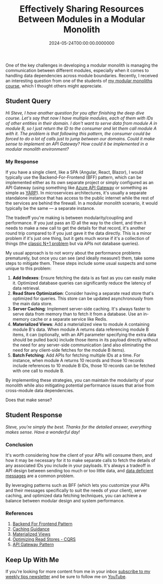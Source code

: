﻿---
title: Effectively Sharing Resources Between Modules in a Modular Monolith
date: "2024-05-24T00:00:00.0000000"
description: A question from a student of my Modular Monolith course about how to effectively share related but cross-module data. And my answer.
featuredImage: /img/effectively-sharing-resources-between-modules-modular-monolith.png
---

One of the key challenges in developing a modular monolith is managing the communication between different modules, especially when it comes to handling data dependencies across module boundaries. Recently, I received an interesting question from one of the students of [my modular monoliths course](https://dometrain.com/bundle/from-zero-to-hero-modular-monoliths-in-dotnet/), which I thought others might appreciate.

## Student Query

*Hi Steve, I have another question for you after finishing the deep dive course. Let's say that now I have multiple modules, each of them with IDs of other entities in their domain. I don't want to serve data from module A in module B, so I just return the ID to the consumer and let them call module A with it. The problem is that following this pattern, the consumer could be forced to do a lot of calls just to jump between our domains. Could it make sense to implement an API Gateway? How could it be implemented in a modular monolith environment?*

### My Response

If you have a single client, like a SPA (Angular, React, Blazor), I would typically use the Backend-For-Frontend (BFF) pattern, which can be implemented either as its own separate project or simply configured as an API Gateway (using something like [Azure API Gateway](https://learn.microsoft.com/en-us/azure/api-management/api-management-key-concepts#api-gateway) or something as simple as [YARP](https://microsoft.github.io/reverse-proxy/)). In microservices architectures, it's usually a separate standalone instance that has access to the public internet while the rest of the services are behind the firewall. In a modular monolith scenario, it would typically be the same — a separate instance.

The tradeoff you're making is between modularity/coupling and performance. If you just pass an ID all the way to the client, and then it needs to make a new call to get the details for that record, it's another round trip compared to if you just gave it the data directly. This is a minor problem if it's just one thing, but it gets much worse if it's a collection of things (the [classic N+1 problem](https://stackoverflow.com/questions/97197/what-is-the-n1-selects-problem-in-orm-object-relational-mapping) but via APIs not database queries).

My usual approach is to not worry about the performance problems prematurely, but once you can see (and ideally measure!) them, take some steps to mitigate them. These steps include some usual suspects and some unique to this problem:

1. **Add Indexes**: Ensure fetching the data is as fast as you can easily make it. Optimized database queries can significantly reduce the latency of data retrieval.
2. **Read Store Optimization**: Consider having a separate read store that's optimized for queries. This store can be updated asynchronously from the main data store.
3. **Server Caching**: Implement server-side caching. It's always faster to serve data from memory than to fetch it from a database. Use an in-memory cache or a separate service like Redis.
4. **Materialized Views**: Add a materialized view to module A containing module B's data. When module A returns data referencing module B items, it can (optionally, with an API parameter specifying the extra data should be pulled back) include those items in its payload directly without the need for any server-side communication (and also eliminating the need for any client-side fetches for the module B items).
5. **Batch Fetching**: Add APIs for fetching multiple IDs at a time. For instance, when module A returns 10 records and those 10 records include references to 10 module B IDs, those 10 records can be fetched with one call to module B.

By implementing these strategies, you can maintain the modularity of your monolith while also mitigating potential performance issues that arise from cross-module data dependencies.

Does that make sense?

## Student Response

*Steve, you're simply the best. Thanks for the detailed answer, everything makes sense. Have a wonderful day!*

### Conclusion

It's worth considering how the client of your APIs will consume them, and how it may be necessary for it to make separate calls to fetch the details of any associated IDs you include in your payloads. It's always a tradeoff in API design between sending too much or too little data, and [data deficient messages](https://ardalis.com/data-deficient-messages) are a common problem.

By leveraging patterns such as BFF (which lets you customize your APIs and their messages specifically to suit the needs of your client), server caching, and optimized data fetching techniques, you can achieve a balance between modular design and system performance.

### References

1. [Backend For Frontend Pattern](https://docs.microsoft.com/en-us/azure/architecture/patterns/backends-for-frontends)
2. [Caching Guidance](https://docs.miclocrosoft.com/en-us/azure/architecture/best-practices/caching)
3. [Materialized Views](https://learn.microsoft.com/en-us/azure/architecture/patterns/materialized-view)
4. [Optimizing Read Stores - CQRS](https://martinfowler.com/bliki/CQRS.html)
5. [API Gateway Pattern](https://microservices.io/patterns/apigateway.html)

## Keep Up With Me

If you're looking for more content from me in your inbox [subscribe to my weekly tips newsletter](/tips) and be sure to follow me on [YouTube](https://www.youtube.com/ardalis?sub_confirmation=1).

